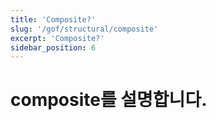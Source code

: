 ```yaml
---
title: 'Composite?'
slug: '/gof/structural/composite'
excerpt: 'Composite?'
sidebar_position: 6
---
```


# composite를 설명합니다.
